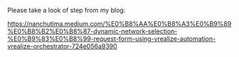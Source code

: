 Please take a look of step from my blog:

https://nanchutima.medium.com/%E0%B8%AA%E0%B8%A3%E0%B9%89%E0%B8%B2%E0%B8%87-dynamic-network-selection-%E0%B9%83%E0%B8%99-request-form-using-vrealize-automation-vrealize-orchestrator-724e056a9390
